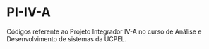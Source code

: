 # PI-IV-A

Códigos referente ao Projeto Integrador IV-A no curso de Análise e Desenvolvimento de sistemas da UCPEL.

